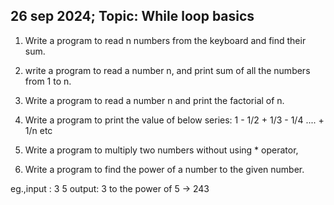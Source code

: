 ## 26 sep 2024; Topic: While loop basics



1) Write  a program to read n numbers from the keyboard and find their sum.

2) write a program to read a number n, and print sum of all the numbers from 1 to n.

3) Write a program to read a number n and print the factorial of n.

4) Write a program to print the value of below series:
1 - 1/2 + 1/3 - 1/4 .... + 1/n etc


5) Write a program to multiply two numbers without using * operator,

6) Write a program to find the power of a number to the given number.

eg.,input : 3 5
output: 3 to the power of 5 -> 243
